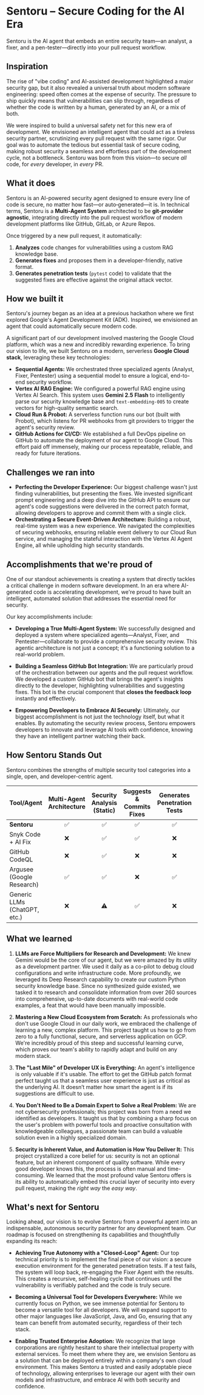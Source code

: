 # Sentoru – Secure Coding for the AI Era

Sentoru is the AI agent that embeds an entire security team—an analyst, a fixer, and a pen-tester—directly into your pull request workflow.

## Inspiration

The rise of "vibe coding" and AI-assisted development highlighted a major security gap, but it also revealed a universal truth about modern software engineering: speed often comes at the expense of security. The pressure to ship quickly means that vulnerabilities can slip through, regardless of whether the code is written by a human, generated by an AI, or a mix of both.

We were inspired to build a universal safety net for this new era of development. We envisioned an intelligent agent that could act as a tireless security partner, scrutinizing every pull request with the same rigor. Our goal was to automate the tedious but essential task of secure coding, making robust security a seamless and effortless part of the development cycle, not a bottleneck. Sentoru was born from this vision—to secure *all* code, for *every* developer, in *every* PR.

## What it does

Sentoru is an AI-powered security agent designed to ensure every line of code is secure, no matter how fast—or auto‑generated—it is. In technical terms, Sentoru is a **Multi-Agent System** architected to be **git-provider agnostic**, integrating directly into the pull request workflow of modern development platforms like GitHub, GitLab, or Azure Repos.

Once triggered by a new pull request, it automatically:

1.  **Analyzes** code changes for vulnerabilities using a custom RAG knowledge base.
2.  **Generates fixes** and proposes them in a developer-friendly, native format.
3.  **Generates penetration tests** (`pytest` code) to validate that the suggested fixes are effective against the original attack vector.

## How we built it

Sentoru's journey began as an idea at a previous hackathon where we first explored Google's Agent Development Kit (ADK). Inspired, we envisioned an agent that could automatically secure modern code.

A significant part of our development involved mastering the Google Cloud platform, which was a new and incredibly rewarding experience. To bring our vision to life, we built Sentoru on a modern, serverless **Google Cloud stack**, leveraging these key technologies:

*   **Sequential Agents:** We orchestrated three specialized agents (Analyst, Fixer, Pentester) using a sequential model to ensure a logical, end-to-end security workflow.
*   **Vertex AI RAG Engine:** We configured a powerful RAG engine using Vertex AI Search. This system uses **Gemini 2.5 Flash** to intelligently parse our security knowledge base and `text-embedding-005` to create vectors for high-quality semantic search.
*   **Cloud Run & Probot:** A serverless function runs our bot (built with Probot), which listens for PR webhooks from git providers to trigger the agent's security review.
*   **GitHub Actions for CI/CD:** We established a full DevOps pipeline on GitHub to automate the deployment of our agent to Google Cloud. This effort paid off immensely, making our process repeatable, reliable, and ready for future iterations.

## Challenges we ran into

*   **Perfecting the Developer Experience:** Our biggest challenge wasn't just finding vulnerabilities, but presenting the fixes. We invested significant prompt engineering and a deep dive into the GitHub API to ensure our agent's code suggestions were delivered in the correct patch format, allowing developers to approve and commit them with a single click.
*   **Orchestrating a Secure Event-Driven Architecture:** Building a robust, real-time system was a new experience. We navigated the complexities of securing webhooks, ensuring reliable event delivery to our Cloud Run service, and managing the stateful interaction with the Vertex AI Agent Engine, all while upholding high security standards.

## Accomplishments that we're proud of

One of our standout achievements is creating a system that directly tackles a critical challenge in modern software development. In an era where AI-generated code is accelerating development, we're proud to have built an intelligent, automated solution that addresses the essential need for security.

Our key accomplishments include:

*   **Developing a True Multi-Agent System:** We successfully designed and deployed a system where specialized agents—Analyst, Fixer, and Pentester—collaborate to provide a comprehensive security review. This agentic architecture is not just a concept; it's a functioning solution to a real-world problem.

*   **Building a Seamless GitHub Bot Integration:** We are particularly proud of the orchestration between our agents and the pull request workflow. We developed a custom GitHub bot that brings the agent's insights directly to the developer, highlighting vulnerabilities and suggesting fixes. This bot is the crucial component that **closes the feedback loop** instantly and effectively.

*   **Empowering Developers to Embrace AI Securely:** Ultimately, our biggest accomplishment is not just the technology itself, but what it enables. By automating the security review process, Sentoru empowers developers to innovate and leverage AI tools with confidence, knowing they have an intelligent partner watching their back.

## How Sentoru Stands Out

Sentoru combines the strengths of multiple security tool categories into a single, open, and developer-centric agent.

| Tool/Agent | Multi-Agent Architecture | Security Analysis (Static) | Suggests & Commits Fixes | Generates Penetration Tests | PR Integration (GitHub) | Explainability (Comments, Docs) | LLM-Generated Code Focus | Open Source & Customizable |
| :--- | :---: | :---: | :---: | :---: | :---: | :---: | :---: | :---: |
| **Sentoru** | ✅ | ✅ | ✅ | ✅ | ✅ | ✅ | ✅ | ✅ |
| Snyk Code + AI Fix | ❌ | ✅ | ✅ | ❌ | ✅ | ✅ | ⚠️ | ❌ |
| GitHub CodeQL | ❌ | ✅ | ❌ | ❌ | ✅ | ✅ | ❌ | ✅ |
| Argusee (Google Research) | ✅ | ✅ | ❌ | ✅ | ❌ | ⚠️ | ❌ | ✅ |
| Generic LLMs (ChatGPT, etc.) | ❌ | ⚠️ | ✅ | ❌ | ❌ | ✅ | ✅ | ✅ |

## What we learned

1.  **LLMs are Force Multipliers for Research and Development:** We knew Gemini would be the core of our agent, but we were amazed by its utility as a development partner. We used it daily as a co-pilot to debug cloud configurations and write infrastructure code. More profoundly, we leveraged its Deep Research capability to create our custom Python security knowledge base. Since no synthesized guide existed, we tasked it to research and consolidate information from over 260 sources into comprehensive, up-to-date documents with real-world code examples, a feat that would have been manually impossible.

2.  **Mastering a New Cloud Ecosystem from Scratch:** As professionals who don't use Google Cloud in our daily work, we embraced the challenge of learning a new, complex platform. This project taught us how to go from zero to a fully functional, secure, and serverless application on GCP. We're incredibly proud of this steep and successful learning curve, which proves our team's ability to rapidly adapt and build on any modern stack.

3.  **The "Last Mile" of Developer UX is Everything:** An agent's intelligence is only valuable if it's usable. The effort to get the GitHub patch format perfect taught us that a seamless user experience is just as critical as the underlying AI. It doesn’t matter how smart the agent is if its suggestions are difficult to use.

4.  **You Don't Need to Be a Domain Expert to Solve a Real Problem:** We are not cybersecurity professionals; this project was born from a need we identified as developers. It taught us that by combining a sharp focus on the user's problem with powerful tools and proactive consultation with knowledgeable colleagues, a passionate team can build a valuable solution even in a highly specialized domain.

5.  **Security is Inherent Value, and Automation is How You Deliver It:** This project crystallized a core belief for us: security is not an optional feature, but an inherent component of quality software. While every good developer knows this, the process is often manual and time-consuming. We learned that the most profound value Sentoru offers is its ability to automatically embed this crucial layer of security into every pull request, making the *right way* the *easy way*.

## What's next for Sentoru

Looking ahead, our vision is to evolve Sentoru from a powerful agent into an indispensable, autonomous security partner for any development team. Our roadmap is focused on strengthening its capabilities and thoughtfully expanding its reach:

*   **Achieving True Autonomy with a "Closed-Loop" Agent:** Our top technical priority is to implement the final piece of our vision: a secure execution environment for the generated penetration tests. If a test fails, the system will loop back, re-engaging the Fixer Agent with the results. This creates a recursive, self-healing cycle that continues until the vulnerability is verifiably patched and the code is truly secure.

*   **Becoming a Universal Tool for Developers Everywhere:** While we currently focus on Python, we see immense potential for Sentoru to become a versatile tool for all developers. We will expand support to other major languages like JavaScript, Java, and Go, ensuring that any team can benefit from automated security, regardless of their tech stack.

*   **Enabling Trusted Enterprise Adoption:** We recognize that large corporations are rightly hesitant to share their intellectual property with external services. To meet them where they are, we envision Sentoru as a solution that can be deployed entirely within a company's own cloud environment. This makes Sentoru a trusted and easily adoptable piece of technology, allowing enterprises to leverage our agent with their own models and infrastructure, and embrace AI with both security and confidence.
